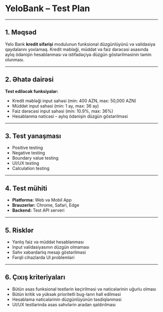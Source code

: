 
# YeloBank – Test Plan

---

## 1. Məqsəd  
Yelo Bank **kredit sifarişi** modulunun funksional düzgünlüyünü və validasiya qaydalarını yoxlamaq. Kredit məbləği, müddət və faiz dərəcəsi əsasında aylıq ödənişin hesablanması və istifadəçiyə düzgün göstərilməsinin təmin olunması.

---

## 2. Əhatə dairəsi  

**Test ediləcək funksiyalar:**
- Kredit məbləği input sahəsi (min: 400 AZN, max: 50,000 AZN)  
- Müddət input sahəsi (min: 1 ay, max: 36 ay)  
- Faiz dərəcəsi input sahəsi (min: 10.9%, max: 36%)  
- Hesablanma nəticəsi – aylıq ödənişin düzgün göstərilməsi  

---

## 3. Test yanaşması  

- Positive testing  
- Negative testing  
- Boundary value testing  
- UI/UX testing  
- Calculation testing  

---

## 4. Test mühiti  

- **Platforma:** Web və Mobil App  
- **Brauzerlər:** Chrome, Safari, Edge  
- **Backend:** Test API serveri  

---

## 5. Risklər  

- Yanlış faiz və müddət hesablanması  
- Input validasiyasının düzgün olmaması  
- Səhv xəbərdarlıq mesajı göstərilməsi  
- Fərqli cihazlarda UI problemləri  

---

## 6. Çıxış kriteriyaları  

- Bütün əsas funksional testlərin keçirilməsi və nəticələrinin uğurlu olması  
- Bütün kritik və yüksək prioritetli bug-ların həll edilməsi  
- Hesablama nəticələrinin düzgünlüyünün təsdiqlənməsi  
- UI/UX testlərində əsas səhvlərin aradan qaldırılması  


